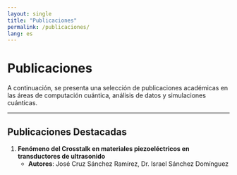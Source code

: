 ```yaml
---
layout: single
title: "Publicaciones"
permalink: /publicaciones/
lang: es
---
```


# Publicaciones

A continuación, se presenta una selección de publicaciones académicas en las áreas de computación cuántica, análisis de datos y simulaciones cuánticas.

---

## **Publicaciones Destacadas**

1. **Fenómeno del Crosstalk en materiales piezoeléctricos en transductores de ultrasonido**
   - **Autores**: José Cruz Sánchez Ramírez, Dr. Israel Sánchez Domínguez